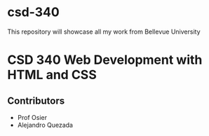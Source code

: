 # csd-340
This repository will showcase all my work from Bellevue University

# CSD 340 Web Development with HTML and CSS

## Contributors
- Prof Osier
- Alejandro Quezada
